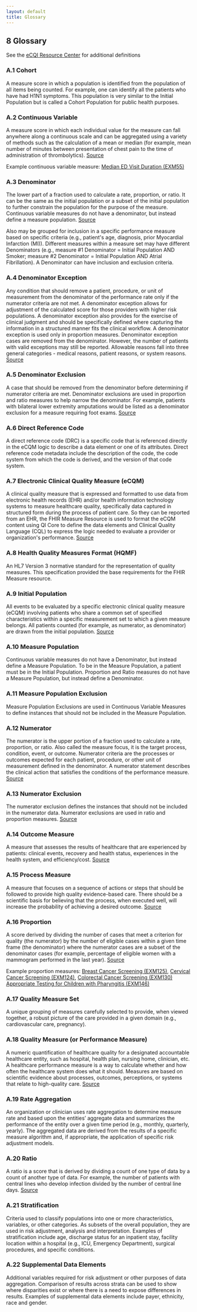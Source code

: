 ```yaml
---
layout: default
title: Glossary
---
```

## 8 Glossary

See the [eCQI Resource Center](https://ecqi.healthit.gov/glossary) for additional definitions

### A.1 Cohort

A measure score in which a population is identified from the population of all items being counted. For example, one can identify all the patients who have had H1N1 symptoms. This population is very similar to the Initial Population but is called a Cohort Population for public health purposes.

### A.2 Continuous Variable

A measure score in which each individual value for the measure can fall anywhere along a continuous scale and can be aggregated using a variety of methods such as the calculation of a mean or median (for example, mean number of minutes between presentation of chest pain to the time of administration of thrombolytics). [Source](https://ecqi.healthit.gov/glossary)

Example continuous variable measure: [Median ED Visit Duration (EXM55)](Library-library-exm55-FHIR.html)

### A.3 Denominator

The lower part of a fraction used to calculate a rate, proportion, or ratio. It can be the same as the initial population or a subset of the initial population to further constrain the population for the purpose of the measure. Continuous variable measures do not have a denominator, but instead define a measure population. [Source](https://ecqi.healthit.gov/glossary)

Also may be grouped for inclusion in a specific performance measure based on specific criteria (e.g., patient's age, diagnosis, prior Myocardial Infarction (MI)). Different measures within a measure set may have different Denominators (e.g., measure #1 Denominator = Initial Population AND Smoker; measure #2 Denominator = Initial Population AND Atrial Fibrillation). A Denominator can have inclusion and exclusion criteria.

### A.4 Denominator Exception

 Any condition that should remove a patient, procedure, or unit of measurement from the denominator of the performance rate only if the numerator criteria are not met. A denominator exception allows for adjustment of the calculated score for those providers with higher risk populations. A denominator exception also provides for the exercise of clinical judgment and should be specifically defined where capturing the information in a structured manner fits the clinical workflow. A denominator exception is used only in proportion measures. Denominator exception cases are removed from the denominator. However, the number of patients with valid exceptions may still be reported. Allowable reasons fall into three general categories - medical reasons, patient reasons, or system reasons. [Source](https://ecqi.healthit.gov/glossary)

### A.5 Denominator Exclusion

A case that should be removed from the denominator before determining if numerator criteria are met. Denominator exclusions are used in proportion and ratio measures to help narrow the denominator. For example, patients with bilateral lower extremity amputations would be listed as a denominator exclusion for a measure requiring foot exams. [Source](https://ecqi.healthit.gov/glossary)

### A.6 Direct Reference Code

A direct reference code (DRC) is a specific code that is referenced directly in the eCQM logic to describe a data element or one of its attributes. Direct reference code metadata include the description of the code, the code system from which the code is derived, and the version of that code system.

### A.7 Electronic Clinical Quality Measure (eCQM)

A clinical quality measure that is expressed and formatted to use data from electronic health records (EHR) and/or health information technology systems to measure healthcare quality, specifically data captured in structured form during the process of patient care. So they can be reported from an EHR, the FHIR Measure Resource is used to format the eCQM content using QI Core to define the data elements and Clinical Quality Language (CQL) to express the logic needed to evaluate a provider or organization's performance. [Source](https://ecqi.healthit.gov/glossary)

### A.8 Health Quality Measures Format (HQMF)

An HL7 Version 3 normative standard for the representation of quality measures. This specification provided the base requirements for the FHIR Measure resource.

### A.9 Initial Population

All events to be evaluated by a specific electronic clinical quality measure (eCQM) involving patients who share a common set of specified characteristics within a specific measurement set to which a given measure belongs. All patients counted (for example, as numerator, as denominator) are drawn from the initial population. [Source](https://ecqi.healthit.gov/glossary)

### A.10 Measure Population

Continuous variable measures do not have a Denominator, but instead define a Measure Population. To be in the Measure Population, a patient must be in the Initial Population. Proportion and Ratio measures do not have a Measure Population, but instead define a Denominator.

### A.11 Measure Population Exclusion

Measure Population Exclusions are used in Continuous Variable Measures to define instances that should not be included in the Measure Population.

### A.12 Numerator

The numerator is the upper portion of a fraction used to calculate a rate, proportion, or ratio. Also called the measure focus, it is the target process, condition, event, or outcome. Numerator criteria are the processes or outcomes expected for each patient, procedure, or other unit of measurement defined in the denominator. A numerator statement describes the clinical action that satisfies the conditions of the performance measure. [Source](https://ecqi.healthit.gov/glossary)

### A.13 Numerator Exclusion

The numerator exclusion defines the instances that should not be included in the numerator data. Numerator exclusions are used in ratio and proportion measures. [Source](https://ecqi.healthit.gov/glossary)

### A.14 Outcome Measure

A measure that assesses the results of healthcare that are experienced by patients: clinical events, recovery and health status, experiences in the health system, and efficiency/cost. [Source](https://ecqi.healthit.gov/glossary)
### A.15 Process Measure

A measure that focuses on a sequence of actions or steps that should be followed to provide high quality evidence-based care. There should be a scientific basis for believing that the process, when executed well, will increase the probability of achieving a desired outcome. [Source](https://ecqi.healthit.gov/glossary)

### A.16 Proportion

A score derived by dividing the number of cases that meet a criterion for quality (the numerator) by the number of eligible cases within a given time frame (the denominator) where the numerator cases are a subset of the denominator cases (for example, percentage of eligible women with a mammogram performed in the last year). [Source](https://ecqi.healthit.gov/glossary)

Example proportion measures: [Breast Cancer Screening (EXM125)](Library-library-exm125-FHIR.html),  [Cervical Cancer Screening (EXM124)](Library-library-exm124-FHIR.html), [Colorectal Cancer Screening (EXM130)](Library-library-exm130-FHIR.html) [Appropriate Testing for Children with Pharyngitis (EXM146)](Library-library-exm146-FHIR.html)

### A.17 Quality Measure Set

A unique grouping of measures carefully selected to provide, when viewed together, a robust picture of the care provided in a given domain (e.g., cardiovascular care, pregnancy).

### A.18 Quality Measure (or Performance Measure)

A numeric quantification of healthcare quality for a designated accountable healthcare entity, such as hospital, health plan, nursing home, clinician, etc. A healthcare performance measure is a way to calculate whether and how often the healthcare system does what it should. Measures are based on scientific evidence about processes, outcomes, perceptions, or systems that relate to high-quality care. [Source](https://ecqi.healthit.gov/glossary)
### A.19 Rate Aggregation

An organization or clinician uses rate aggregation to determine measure rate and based upon the entities’ aggregate data and summarizes the performance of the entity over a given time period (e.g., monthly, quarterly, yearly). The aggregated data are derived from the results of a specific measure algorithm and, if appropriate, the application of specific risk adjustment models.

### A.20 Ratio

A ratio is a score that is derived by dividing a count of one type of data by a count of another type of data. For example, the number of patients with central lines who develop infection divided by the number of central line days. [Source](https://ecqi.healthit.gov/glossary)

### A.21 Stratification

Criteria used to classify populations into one or more characteristics, variables, or other categories. As subsets of the overall population, they are used in risk adjustment, analysis and interpretation. Examples of stratification include age, discharge status for an inpatient stay, facility location within a hospital (e.g., ICU, Emergency Department), surgical procedures, and specific conditions.

### A.22 Supplemental Data Elements

Additional variables required for risk adjustment or other purposes of data aggregation. Comparison of results across strata can be used to show where disparities exist or where there is a need to expose differences in results. Examples of supplemental data elements include payer, ethnicity, race and gender.
